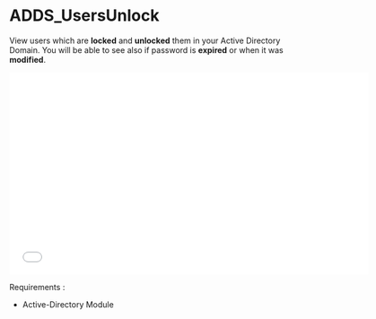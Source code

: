 # ADDS_UsersUnlock

View users which are **locked** and **unlocked** them in your Active Directory Domain. You will be able to see also if password is **expired** or when it was **modified**.

<iframe src='//gifs.com/embed/adds-usersunlock-lR5lzJ' frameborder='0' scrolling='no' width='640px' height='360px' style='-webkit-backface-visibility: hidden;-webkit-transform: scale(1);' ></iframe>

Requirements : 
 * Active-Directory Module
